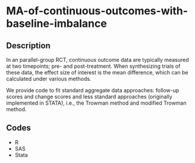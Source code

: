 # MA-of-continuous-outcomes-with-baseline-imbalance

## Description 
In an parallel-group RCT, continuous outcome data are typically measured at two timepoints; pre- and post-treatment. When synthesizing trials of these data, the effect size of interest is the mean difference, which can be calculated under various methods.

We provide code to fit standard aggregate data approaches: follow-up scores and change scores and less standard approaches (originally implemented in STATA), i.e., the Trowman method and modified Trowman method.


## Codes 
* R
* SAS
* Stata
